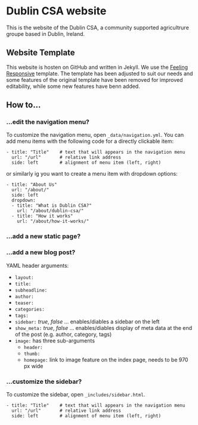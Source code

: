 # Dublin CSA website

This is the website of the Dublin CSA, a community supported agricultrure groupe based in Dublin, Ireland.

## Website Template

This website is hosten on GitHub and written in Jekyll. We use the [Feeling Responsive](http://phlow.github.io/feeling-responsive/) template. The template has been adjusted to suit our needs and some features of the original template have been removed for improved editability, while some new features have benn added.

## How to...

### ...edit the navigation menu?

To customize the navigation menu, open `_data/navigation.yml`. You can add menu items with the following code for a directly clickable item:

```
- title: "Title"	# text that will appears in the navigation menu
  url: "/url"		# relative link address
  side: left		# alignment of menu item (left, right)
```

or similarly ig you want to create a menu item with dropdown options:

```
- title: "About Us"
  url: "/about/"
  side: left
  dropdown:
  - title: "What is Dublin CSA?"
    url: "/about/dublin-csa/"
  - title: "How it works"
    url: "/about/how-it-works/"
```

### ...add a new static page?



### ...add a new blog post?

YAML header arguments:

- `layout:`
- `title:`
- `subheadline:`
- `author:`
- `teaser:`
- `categories:`
- `tags:`
- `sidebar:` *true*, *false* ... enables/diables a sidebar on the left
- `show_meta:` *true*, *false* ... enables/diables display of meta data at the end of the post (e.g. author, category, tags)
- `image:` has three sub-arguments
  - `header:` 
  - `thumb:`
  - `homepage:` link to image feature on the index page, needs to be 970 px wide

### ...customize the sidebar?

To customize the sidebar, open `_includes/sidebar.html`.

```
- title: "Title"	# text that will appears in the navigation menu
  url: "/url"		# relative link address
  side: left		# alignment of menu item (left, right)
```






